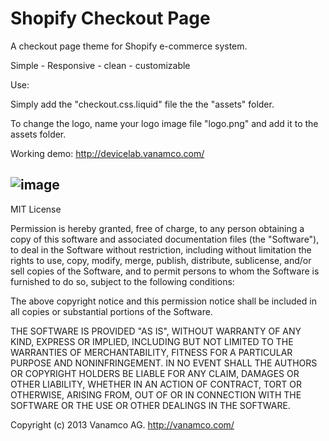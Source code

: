 Shopify Checkout Page
=====================


A checkout page theme for Shopify e-commerce system.

Simple - Responsive - clean - customizable


Use:


Simply add the "checkout.css.liquid" file the the "assets" folder.


To change the logo, name your logo image file "logo.png" and add it to the assets folder.

Working demo: http://devicelab.vanamco.com/

![image]("https://raw.github.com/vanamco/shopify-checkout-page/master/shopify-theme-checkout.jpg")
---


MIT License

Permission is hereby granted, free of charge, to any person obtaining
a copy of this software and associated documentation files (the
"Software"), to deal in the Software without restriction, including
without limitation the rights to use, copy, modify, merge, publish,
distribute, sublicense, and/or sell copies of the Software, and to
permit persons to whom the Software is furnished to do so, subject to
the following conditions:

The above copyright notice and this permission notice shall be
included in all copies or substantial portions of the Software.

THE SOFTWARE IS PROVIDED "AS IS", WITHOUT WARRANTY OF ANY KIND,
EXPRESS OR IMPLIED, INCLUDING BUT NOT LIMITED TO THE WARRANTIES OF
MERCHANTABILITY, FITNESS FOR A PARTICULAR PURPOSE AND
NONINFRINGEMENT. IN NO EVENT SHALL THE AUTHORS OR COPYRIGHT HOLDERS BE
LIABLE FOR ANY CLAIM, DAMAGES OR OTHER LIABILITY, WHETHER IN AN ACTION
OF CONTRACT, TORT OR OTHERWISE, ARISING FROM, OUT OF OR IN CONNECTION
WITH THE SOFTWARE OR THE USE OR OTHER DEALINGS IN THE SOFTWARE.


Copyright (c) 2013 Vanamco AG.
http://vanamco.com/

